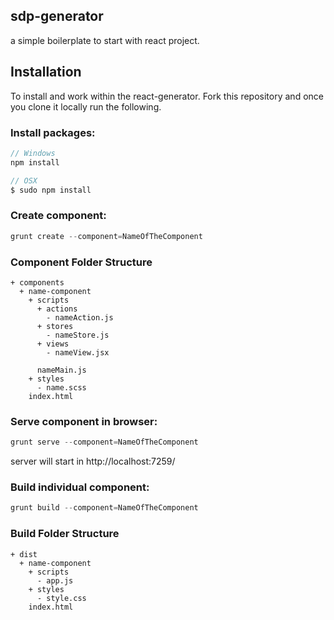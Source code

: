 ## sdp-generator
   a simple boilerplate to start with react project.

## Installation

To install and work within the react-generator. Fork this repository and once you clone it locally run the following.

### Install packages:

```js
// Windows
npm install

// OSX
$ sudo npm install
```

### Create component:
```js
grunt create --component=NameOfTheComponent
```

### Component Folder Structure

```
+ components
  + name-component
    + scripts
      + actions
        - nameAction.js
      + stores
        - nameStore.js
      + views
        - nameView.jsx

      nameMain.js
    + styles
      - name.scss
    index.html
```

### Serve component in browser:
```js
grunt serve --component=NameOfTheComponent
```

server will start in http://localhost:7259/


### Build individual component:
```js
grunt build --component=NameOfTheComponent
```

### Build Folder Structure

```
+ dist
  + name-component
    + scripts
      - app.js
    + styles
      - style.css
    index.html
```